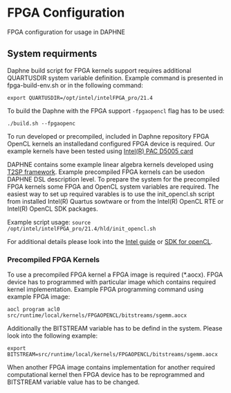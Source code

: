 <!--
Copyright 2021 The DAPHNE Consortium

Licensed under the Apache License, Version 2.0 (the "License");
you may not use this file except in compliance with the License.
You may obtain a copy of the License at

    http://www.apache.org/licenses/LICENSE-2.0

Unless required by applicable law or agreed to in writing, software
distributed under the License is distributed on an "AS IS" BASIS,
WITHOUT WARRANTIES OR CONDITIONS OF ANY KIND, either express or implied.
See the License for the specific language governing permissions and
limitations under the License.
-->

# FPGA Configuration

FPGA configuration for usage in DAPHNE

## System requirments

Daphne build script for FPGA kernels support requires additional QUARTUSDIR system variable definition.
Example command is presented in fpga-build-env.sh or in the following command:

`export QUARTUSDIR=/opt/intel/intelFPGA_pro/21.4`

To build the Daphne with the FPGA support `-fpgaopencl` flag has to be used:

`./build.sh --fpgaopenc`

To run developed or precompiled, included in Daphne repository FPGA OpenCL kernels an installedand configured  FPGA device is required.
Our example kernels have been tested using [Intel(R) PAC D5005 card](https://www.intel.com/content/www/us/en/products/sku/193921/intel-fpga-pac-d5005/specifications.html)

DAPHNE contains some example linear algebra kernels developed using [T2SP framework](https://github.com/IntelLabs/t2sp/blob/master/README.md).
Example precompiled FPGA kernels can be usedon  DAPHNE DSL description level.
To prepare the system for the precompiled FPGA kernels some FPGA and OpenCL system variables are required.
The easiest way to set up required varables is to use the init_opencl.sh script from installed Intel(R) Quartus sowtware or from the
Intel(R) OpenCL RTE or Intel(R) OpenCL SDK packages.

Example script usage:
`source /opt/intel/intelFPGA_pro/21.4/hld/init_opencl.sh`

For additional details please look into the [Intel guide](https://www.intel.com/content/www/us/en/docs/programmable/683550/18-1/standard-edition-getting-started-guide.html)
or [SDK for openCL](https://www.intel.com/content/www/us/en/software/programmable/sdk-for-opencl/overview.html).

### Precompiled FPGA Kernels

To use a precompiled FPGA kernel a FPGA image is required (*.aocx). FPGA device has to programmed with particular image which contains required kernel implementation.
Example FPGA programming command using example FPGA image:

`aocl program acl0 src/runtime/local/kernels/FPGAOPENCL/bitstreams/sgemm.aocx`

Additionally the BITSTREAM variable has to be defind in the system.
Please look into the following example:

`export BITSTREAM=src/runtime/local/kernels/FPGAOPENCL/bitstreams/sgemm.aocx`

When another FPGA image contains implementation for another required computational kernel then FPGA device has to be reprogrammed and BITSTREAM variable value has to be changed.
